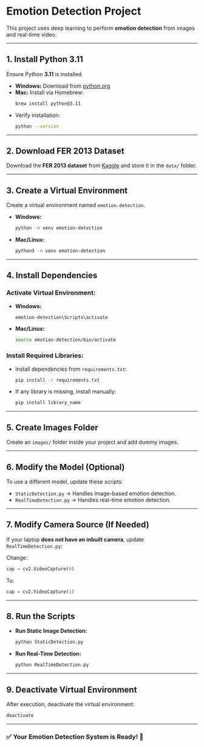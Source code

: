 # Emotion Detection Project

This project uses deep learning to perform **emotion detection** from images and real-time video.

---

## **1. Install Python 3.11**
Ensure Python **3.11** is installed.

- **Windows:** Download from [python.org](https://www.python.org/downloads/)
- **Mac:** Install via Homebrew:
  ```sh
  brew install python@3.11
  ```
- Verify installation:
  ```sh
  python --version
  ```

---

## **2. Download FER 2013 Dataset**
Download the **FER 2013 dataset** from [Kaggle](https://www.kaggle.com/datasets/msambare/fer2013) and store it in the `data/` folder.

---

## **3. Create a Virtual Environment**
Create a virtual environment named `emotion-detection`.

- **Windows:**
  ```sh
  python -m venv emotion-detection
  ```
- **Mac/Linux:**
  ```sh
  python3 -m venv emotion-detection
  ```

---

## **4. Install Dependencies**

### **Activate Virtual Environment:**
- **Windows:**
  ```sh
  emotion-detection\Scripts\activate
  ```
- **Mac/Linux:**
  ```sh
  source emotion-detection/bin/activate
  ```

### **Install Required Libraries:**
- Install dependencies from `requirements.txt`:
  ```sh
  pip install -r requirements.txt
  ```
- If any library is missing, install manually:
  ```sh
  pip install library_name
  ```

---

## **5. Create Images Folder**
Create an `images/` folder inside your project and add dummy images.

---

## **6. Modify the Model (Optional)**
To use a different model, update these scripts:
- `StaticDetection.py` → Handles image-based emotion detection.
- `RealTimeDetection.py` → Handles real-time emotion detection.

---

## **7. Modify Camera Source (If Needed)**
If your laptop **does not have an inbuilt camera**, update `RealTimeDetection.py`:

Change:
```python
cap = cv2.VideoCapture(0)
```
To:
```python
cap = cv2.VideoCapture(1)
```

---

## **8. Run the Scripts**
- **Run Static Image Detection:**
  ```sh
  python StaticDetection.py
  ```
- **Run Real-Time Detection:**
  ```sh
  python RealTimeDetection.py
  ```

---

## **9. Deactivate Virtual Environment**
After execution, deactivate the virtual environment:
```sh
deactivate
```

---

### ✅ **Your Emotion Detection System is Ready!** 🎉

